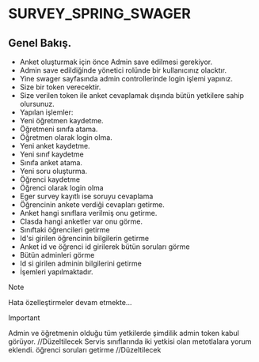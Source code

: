 # SURVEY_SPRING_SWAGER
## Genel Bakış.


- Anket oluşturmak için önce Admin save edilmesi gerekiyor.  
- Admin save edildiğinde yönetici rolünde bir kullanıcınız olacktır.  
- Yine swager sayfasında admin controllerinde login işlemi yapınız. 
- Size bir token verecektir. 
- Size verilen token ile anket cevaplamak dışında bütün yetkilere sahip olursunuz.
- Yapılan işlemler:
- Yeni öğretmen kaydetme.
- Öğretmeni sınıfa atama.
- Öğretmen olarak login olma.
- Yeni anket kaydetme. 
- Yeni sınıf kaydetme
- Sınıfa anket atama.
- Yeni soru oluşturma.
- Öğrenci kaydetme
- Öğrenci olarak login olma
- Eger survey kayıtlı ise soruyu cevaplama
- Öğrencinin ankete verdiği cevapları getirme.
- Anket hangi sınıflara verilmiş onu getirme.
- Clasda hangi anketler var onu görme.
- Sınıftaki öğrencileri getirme
- Id'si girilen öğrencinin bilgilerin getirme
- Anket id ve öğrenci id girilerek bütün soruları görme
 - Bütün adminleri görme
- Id si girilen adminin bilgilerini getirme
- İşemleri yapılmaktadır.

> [!NOTE]
> Hata özelleştirmeler devam etmekte...

> [!IMPORTANT]
> Admin ve öğretmenin olduğu tüm yetkilerde şimdilik admin token kabul görüyor. //Düzeltilecek
> Servis sınıflarında iki yetkisi olan metotlalara yorum eklendi.
> öğrenci soruları getirme //Düzeltilecek
